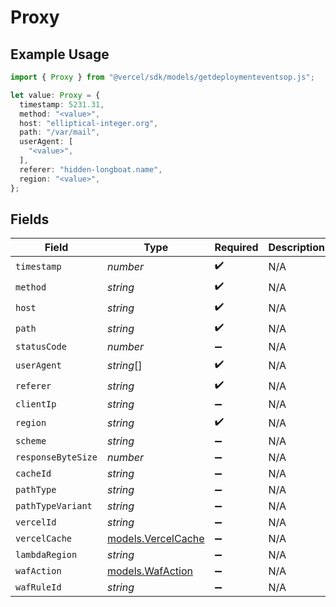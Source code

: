 # Proxy

## Example Usage

```typescript
import { Proxy } from "@vercel/sdk/models/getdeploymenteventsop.js";

let value: Proxy = {
  timestamp: 5231.31,
  method: "<value>",
  host: "elliptical-integer.org",
  path: "/var/mail",
  userAgent: [
    "<value>",
  ],
  referer: "hidden-longboat.name",
  region: "<value>",
};
```

## Fields

| Field                                          | Type                                           | Required                                       | Description                                    |
| ---------------------------------------------- | ---------------------------------------------- | ---------------------------------------------- | ---------------------------------------------- |
| `timestamp`                                    | *number*                                       | :heavy_check_mark:                             | N/A                                            |
| `method`                                       | *string*                                       | :heavy_check_mark:                             | N/A                                            |
| `host`                                         | *string*                                       | :heavy_check_mark:                             | N/A                                            |
| `path`                                         | *string*                                       | :heavy_check_mark:                             | N/A                                            |
| `statusCode`                                   | *number*                                       | :heavy_minus_sign:                             | N/A                                            |
| `userAgent`                                    | *string*[]                                     | :heavy_check_mark:                             | N/A                                            |
| `referer`                                      | *string*                                       | :heavy_check_mark:                             | N/A                                            |
| `clientIp`                                     | *string*                                       | :heavy_minus_sign:                             | N/A                                            |
| `region`                                       | *string*                                       | :heavy_check_mark:                             | N/A                                            |
| `scheme`                                       | *string*                                       | :heavy_minus_sign:                             | N/A                                            |
| `responseByteSize`                             | *number*                                       | :heavy_minus_sign:                             | N/A                                            |
| `cacheId`                                      | *string*                                       | :heavy_minus_sign:                             | N/A                                            |
| `pathType`                                     | *string*                                       | :heavy_minus_sign:                             | N/A                                            |
| `pathTypeVariant`                              | *string*                                       | :heavy_minus_sign:                             | N/A                                            |
| `vercelId`                                     | *string*                                       | :heavy_minus_sign:                             | N/A                                            |
| `vercelCache`                                  | [models.VercelCache](../models/vercelcache.md) | :heavy_minus_sign:                             | N/A                                            |
| `lambdaRegion`                                 | *string*                                       | :heavy_minus_sign:                             | N/A                                            |
| `wafAction`                                    | [models.WafAction](../models/wafaction.md)     | :heavy_minus_sign:                             | N/A                                            |
| `wafRuleId`                                    | *string*                                       | :heavy_minus_sign:                             | N/A                                            |